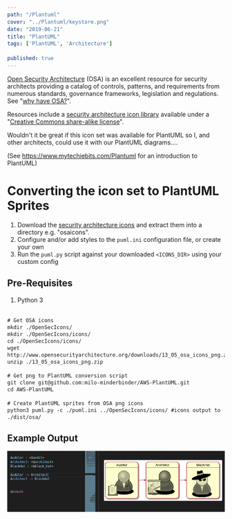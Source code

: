 ```yaml
---
path: "/Plantuml"
cover: "../Plantuml/keystore.png"
date: "2019-06-21"
title: "PlantUML"
tags: ['PlantUML', 'Architecture']

published: true
---
```

[Open Security Architecture](http://www.opensecurityarchitecture.org/) (OSA) is an excellent resource for security architects providing a catalog of controls, patterns, and requirements from numerous standards, governance frameworks, legislation and regulations. See "[why have OSA?](http://www.opensecurityarchitecture.org/cms/about/why-have-osa)".

Resources include a [security architecture icon library](http://www.opensecurityarchitecture.org/cms/library/icon-library) available under a "[Creative Commons share-alike license](http://www.opensecurityarchitecture.org/cms/about/license-terms)".

Wouldn't it be great if this icon set was available for PlantUML so I, and other architects, could use it with our PlantUML diagrams....

(See https://www.mytechiebits.com/Plantuml for an introduction to PlantUML)

# Converting the icon set to PlantUML Sprites
1. Download the [security architecture icons](http://www.opensecurityarchitecture.org/cms/library/icon-library) and extract them into a directory e.g. "osaicons".
2. Configure and/or add styles to the `puml.ini` configuration file, or create your own
3. Run the `puml.py` script against your downloaded `<ICONS_DIR>` using your custom config

## Pre-Requisites
1. Python 3
   
```

# Get OSA icons
mkdir ./OpenSecIcons/
mkdir ./OpenSecIcons/icons/
cd ./OpenSecIcons/icons/
wget http://www.opensecurityarchitecture.org/downloads/13_05_osa_icons_png.zip
unzip ./13_05_osa_icons_png.zip

# Get png to PlantUML conversion script
git clone git@github.com:milo-minderbinder/AWS-PlantUML.git
cd AWS-PlantUML

# Create PlantUML sprites from OSA png icons
python3 puml.py -c ./puml.ini ../OpenSecIcons/icons/ #icons output to ./dist/osa/

```



## Example Output
![](example.png)









